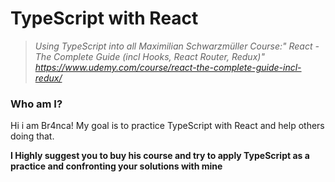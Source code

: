 # TypeScript with React

> _Using TypeScript into all Maximilian Schwarzmüller Course:" React - The Complete Guide (incl Hooks, React Router, Redux)" 
https://www.udemy.com/course/react-the-complete-guide-incl-redux/_
### Who am I?
Hi i am Br4nca! 
My goal is to practice TypeScript with React and help others doing that.

**I Highly suggest you to buy his course and try to apply TypeScript as a practice and confronting your solutions with mine**
